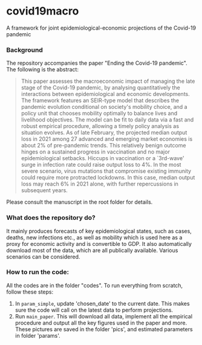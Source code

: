 # covid19macro
A framework for joint epidemiological-economic projections of the Covid-19 pandemic

### Background 
The repository accompanies the paper "Ending the Covid-19 pandemic". The following is the abstract:

> This paper assesses the macroeconomic impact of managing the late stage of the Covid-19 pandemic, by analysing quantitatively the interactions between epidemiological and economic developments. The framework features an SEIR-type model that describes the pandemic evolution conditional on society's mobility choice, and a policy unit that chooses mobility optimally to balance lives and livelihood objectives. The model can be fit to daily data via a fast and robust empirical procedure, allowing a timely policy analysis as situation evolves. As of late February, the projected median output loss in 2021 among 27 advanced and emerging market economies is about 2% of pre-pandemic trends. This relatively benign outcome hinges on a sustained progress in vaccination and no major epidemiological setbacks. Hiccups in vaccination or a `3rd-wave' surge in infection rate could raise output loss to 4%. In the most severe scenario, virus mutations that compromise existing immunity could require more protracted lockdowns. In this case, median output loss may reach 6% in 2021 alone, with further repercussions in subsequent years.

Please consult the manuscript in the root folder for details.

### What does the repository do?
It mainly produces forecasts of key epidemiological states, such as cases, deaths, new infections etc., as well as mobility which is used here as a proxy for economic activity and is convertible to GDP. It also automatically download most of the data, which are all publically available. Various scenarios can be considered. 

### How to run the code:
All the codes are in the folder "codes". To run everything from scratch, follow these steps:
1. In `param_simple`, update 'chosen_date' to the current date. This makes sure the code will call on the latest data to perform projections. 
2. Run `main_paper`. This will download all data, implement all the empirical procedure and output all the key figures used in the paper and more. These pictures are saved in the folder 'pics', and estimated parameters in folder 'params'.
